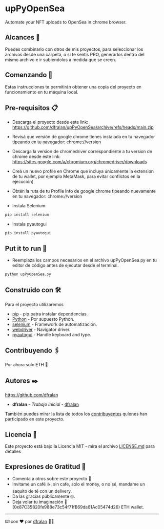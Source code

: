 # upPyOpenSea
Automate your NFT uploads to OpenSea in chrome browser.

## Alcances 🦄

Puedes combinarlo con otros de mis proyectos, para seleccionar los archivos desde una carpeta, o si te sentís PRO, generarlos dentro del mismo archivo e ir subiendolos a medida que se creen.

## Comenzando 🚀

Estas instrucciones te permitirán obtener una copia del proyecto en funcionamiento en tu máquina local.

## Pre-requisitos 📋

- Descarga el proyecto desde este link: https://github.com/dfralan/upPyOpenSea/archive/refs/heads/main.zip 

- Revisá que versión de google chrome tienes instalada en tu navegador tipeando en tu navegador: chrome://version

- Descarga la version de chromedriver correspondiente a tu version de chrome desde este link: https://sites.google.com/a/chromium.org/chromedriver/downloads

- Creá un nuevo profile en Chrome que incluya únicamente la extensión de tu wallet, por ejemplo MetaMask, para evitar conflictos en la ejecución)

- Obtén la ruta de tu Profile Info de google chrome tipeando nuevamente en tu navegador: chrome://version

- Instala Selenium

```bash
pip install selenium
```
- Instala pyautogui

```bash
pip install pyautogui
```


## Put it to run 🔧

- Reemplaza los campos necesarios en el archivo upPyOpenSea.py en tu editor de código antes de ejecutar desde el terminal.

```bash
python upPyOpenSea.py
```

## Construido con 🛠️

Para el proyecto utilizaremos


* [pip](https://github.com/pypa/pip) - pip patra instalar dependencias.
* [Python](https://github.com/python/) - Por supuesto Python.
* [selenium](https://github.com/SeleniumHQ/selenium/) - Framework de automatización.
* [webdriver](https://w3c.github.io/webdriver/) - Navigator driver.
* [pyautogui](https://github.com/asweigart/pyautogui/) - Handle keyboard and type.

## Contribuyendo 🖇️

Por ahora solo ETH 🦧

## Autores ✒️

https://github.com/dfralan

* **dfralan** - *Trabajo Inicial* - [dfralan](https://github.com/dfralan)

También puedes mirar la lista de todos los [contribuyentes](https://github.com/dfralan/upPyOpenSea/contributors) quíenes han participado en este proyecto. 

## Licencia 📄

Este proyecto está bajo la Licencia MIT - mira el archivo [LICENSE.md](https://github.com/dfralan/upPyOpenSea/blob/main/LICENSE) para detalles

## Expresiones de Gratitud 🎁

* Comenta a otros sobre este proyecto 📢
* Invitame un café ☕, sin cafe, solo el money, o no sé, mandame un saquito de té con un delivery. 
* Da las gracias públicamente 🤓.
* Deja volar tu imaginación 💫 (0x87C35820fe988e73c54f71fB69da61Ac05474d26) ETH wallet.

---
⌨️ con ❤️ por [dfralan](https://github.com/dfralan) 💁‍♂️
